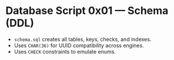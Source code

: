 # Database Script 0x01 — Schema (DDL)

- `schema.sql` creates all tables, keys, checks, and indexes.
- Uses `CHAR(36)` for UUID compatibility across engines.
- Uses `CHECK` constraints to emulate enums.
